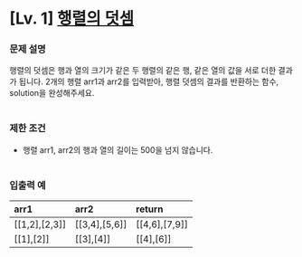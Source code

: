 # [Lv. 1] [행렬의 덧셈](https://school.programmers.co.kr/learn/courses/30/lessons/12950?language=java)


### 문제 설명
행렬의 덧셈은 행과 열의 크기가 같은 두 행렬의 같은 행, 같은 열의 값을 서로 더한 결과가 됩니다. 2개의 행렬 arr1과 arr2를 입력받아, 행렬 덧셈의 결과를 반환하는 함수, solution을 완성해주세요.
<br><br>


### 제한 조건
- 행렬 arr1, arr2의 행과 열의 길이는 500을 넘지 않습니다.
<br><br>


### 입출력 예
| arr1              | arr2            | return           |
|:---------------|:--------------|:---------------|
| [[1,2],[2,3]] | [[3,4],[5,6]] | [[4,6],[7,9]] |
| [[1],[2]]	      | [[3],[4]]       | [[4],[6]]      |